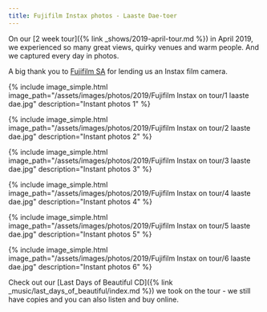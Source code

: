 ```yaml
---
title: Fujifilm Instax photos - Laaste Dae-toer
---
```


On our [2 week tour]({% link _shows/2019-april-tour.md %}) in April 2019, we experienced so many great views, quirky venues and warm people. And we captured every day in photos.

A big thank you to [Fujifilm SA](https://www.myfujifilm.co.za/) for lending us an Instax film camera.

{% include image_simple.html
    image_path="/assets/images/photos/2019/Fujifilm Instax on tour/1 laaste dae.jpg"
    description="Instant photos 1"
%}

{% include image_simple.html
    image_path="/assets/images/photos/2019/Fujifilm Instax on tour/2 laaste dae.jpg"
    description="Instant photos 2"
%}

{% include image_simple.html
    image_path="/assets/images/photos/2019/Fujifilm Instax on tour/3 laaste dae.jpg"
    description="Instant photos 3"
%}

{% include image_simple.html
    image_path="/assets/images/photos/2019/Fujifilm Instax on tour/4 laaste dae.jpg"
    description="Instant photos 4"
%}

{% include image_simple.html
    image_path="/assets/images/photos/2019/Fujifilm Instax on tour/5 laaste dae.jpg"
    description="Instant photos 5"
%}

{% include image_simple.html
    image_path="/assets/images/photos/2019/Fujifilm Instax on tour/6 laaste dae.jpg"
    description="Instant photos 6"
%}

Check out our [Last Days of Beautiful CD]({% link _music/last_days_of_beautiful/index.md %}) we took on the tour - we still have copies and you can also listen and buy online.
